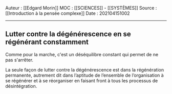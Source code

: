 Auteur : [[Edgard Morin]]
MOC : [[SCIENCES]] - [[SYSTÈMES]]
Source : [[Introduction à la pensée complexe]]
Date : 202104151002
***

## Lutter contre la dégénérescence en se régénérant constamment
Comme pour la marche, c'est un déséquilibre constant qui permet de ne pas s'arrêter.

La seule façon de lutter contre la dégénérescence est dans la régénération permanente, autrement dit dans l’aptitude de l’ensemble de l’organisation à se régénérer et à se réorganiser en faisant front à tous les processus de désintégration.